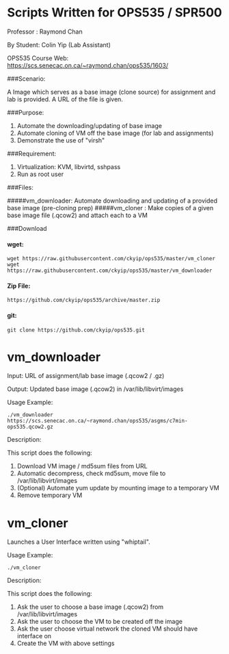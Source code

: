# Scripts Written for OPS535 / SPR500

Professor : Raymond Chan

By Student: Colin Yip (Lab Assistant)

OPS535 Course Web: https://scs.senecac.on.ca/~raymond.chan/ops535/1603/

###Scenario:

A Image which serves as a base image (clone source) for assignment and lab is provided.  A URL of the file is given. 

###Purpose:

1. Automate the downloading/updating of base image
2. Automate cloning of VM off the base image (for lab and assignments)
3. Demonstrate the use of "virsh" 

###Requirement:

1. Virtualization: KVM, libvirtd, sshpass
2. Run as root user

###Files:

#####vm_downloader: Automate downloading and updating of a provided base image (pre-cloning prep)
#####vm_cloner    : Make copies of a given base image file (.qcow2) and attach each to a VM


###Download

#### wget:

```
wget https://raw.githubusercontent.com/ckyip/ops535/master/vm_cloner
wget https://raw.githubusercontent.com/ckyip/ops535/master/vm_downloader
```

#### Zip File:

```
https://github.com/ckyip/ops535/archive/master.zip
```

#### git:

```
git clone https://github.com/ckyip/ops535.git
```


# vm_downloader

Input:
URL of assignment/lab base image (.qcow2 / .gz)

Output:
Updated base image (.qcow2) in /var/lib/libvirt/images

Usage Example:

```
./vm_downloader https://scs.senecac.on.ca/~raymond.chan/ops535/asgms/c7min-ops535.qcow2.gz 
```

Description:

This script does the following:

1. Download VM image / md5sum files from URL
2. Automatic decompress, check md5sum, move file to /var/lib/libvirt/images
3. (Optional) Automate yum update by mounting image to a temporary VM
4. Remove temporary VM

# vm_cloner

Launches a User Interface written using "whiptail".

Usage Example:

```
./vm_cloner
```

Description:

This script does the following:

1. Ask the user to choose a base image (.qcow2) from /var/lib/libvirt/images
2. Ask the user to choose the VM to be created off the image
3. Ask the user choose virtual network the cloned VM should have interface on
4. Create the VM with above settings
